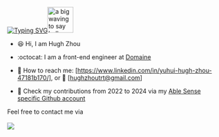 [![Typing SVG](https://readme-typing-svg.herokuapp.com?font=VT323&pause=1000&color=000000&vCenter=true&width=240&height=22&lines=Welcome+to+my+Github+homepage!+)](https://git.io/typing-svg)<img src="https://user-images.githubusercontent.com/84819219/210441416-67221157-9cd0-40b2-9c0c-2ba98a12fde5.gif" alt="a big waving to say hello" width="60px">  
    
- 😆 Hi, I am Hugh Zhou

- :octocat: I am a front-end engineer at [Domaine](https://meetdomaine.com/)       

- 💬 How to reach me: [https://www.linkedin.com/in/yuhui-hugh-zhou-47181b170/], or 📧 [hughzhoutrt@gmail.com]   
     
- :office: Check my contributions from 2022 to 2024 via my [Able Sense specific Github account](https://github.com/ablesense-hugh)
        
Feel free to contact me via
<br><br>
<a href="https://www.linkedin.com/in/yuhui-hugh-zhou-47181b170" target="_blank"><img src="https://img.shields.io/badge/LinkedIn-HughZhou-informational"></a>
